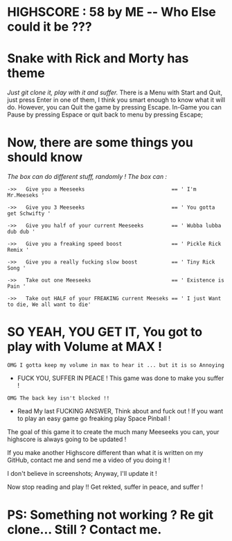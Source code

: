 # HIGHSCORE : 58 by ME -- Who Else could it be ??? #


# Snake with Rick and Morty has theme #

*Just git clone it, play with it and suffer.*
There is a Menu with Start and Quit, just press Enter in one of them, I think you smart enough to know what it will do.
However, you can Quit the game by pressing Escape.
In-Game you can Pause by pressing Espace or quit back to menu by pressing Escape;

# Now, there are some things you should know #

*The box can do different stuff, randomly !
The box can :*

`->>   Give you a Meeseeks                            == ' I'm Mr.Meeseks '`

`->>   Give you 3 Meeseeks                            == ' You gotta get Schwifty '`

`->>   Give you half of your current Meeseeks         == ' Wubba lubba dub dub '`

`->>   Give you a freaking speed boost                == ' Pickle Rick Remix '`

`->>   Give you a really fucking slow boost           == ' Tiny Rick Song '`

`->>   Take out one Meeseeks                          == ' Existence is Pain '`

`->>   Take out HALF of your FREAKING current Meeseks == ' I just Want to die, We all want to die'`


# SO YEAH, YOU GET IT, You got to play with Volume at MAX ! #

`OMG I gotta keep my volume in max to hear it ... but it is so Annoying`

* FUCK YOU, SUFFER IN PEACE ! This game was done to make you suffer !

`OMG The back key isn't blocked !!`

* Read My last FUCKING ANSWER, Think about and fuck out ! If you want to play an easy game go freaking play Space Pinball !

The goal of this game it to create the much many Meeseeks you can, your highscore is always going to be updated !

If you make another Highscore different than what it is written on my GitHub,
contact me and send me a video of you doing it !

I don't believe in screenshots; Anyway, I'll update it !

Now stop reading and play !! Get rekted, suffer in peace, and suffer !

# PS: Something not working ? Re git clone... Still ? Contact me. #

